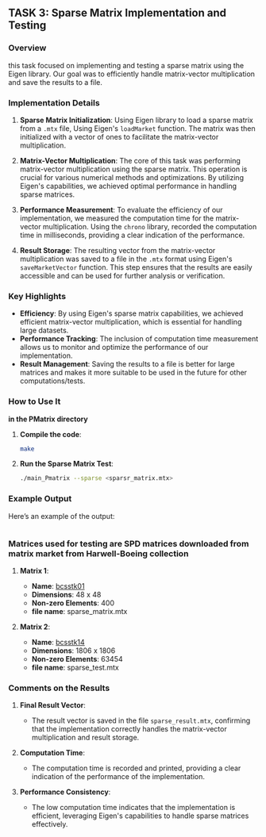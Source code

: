 ## TASK 3: Sparse Matrix Implementation and Testing

### Overview
this task focused on implementing and testing a sparse matrix using the Eigen library. Our goal was to efficiently handle matrix-vector multiplication and save the results to a file.

### Implementation Details
1. **Sparse Matrix Initialization**:
   Using Eigen library to load a sparse matrix from a `.mtx` file, Using Eigen's `loadMarket` function. The matrix was then initialized with a vector of ones to facilitate the matrix-vector multiplication.

2. **Matrix-Vector Multiplication**:
   The core of this task was performing matrix-vector multiplication using the sparse matrix. This operation is crucial for various numerical methods and optimizations. By utilizing Eigen's capabilities, we achieved optimal performance in handling sparse matrices.

3. **Performance Measurement**:
   To evaluate the efficiency of our implementation, we measured the computation time for the matrix-vector multiplication. Using the `chrono` library, recorded the computation time in milliseconds, providing a clear indication of the performance.

4. **Result Storage**:
   The resulting vector from the matrix-vector multiplication was saved to a file in the `.mtx` format using Eigen's `saveMarketVector` function. This step ensures that the results are easily accessible and can be used for further analysis or verification.

### Key Highlights
- **Efficiency**: By using Eigen's sparse matrix capabilities, we achieved efficient matrix-vector multiplication, which is essential for handling large datasets.
- **Performance Tracking**: The inclusion of computation time measurement allows us to monitor and optimize the performance of our implementation.
- **Result Management**: Saving the results to a file is better for large matrices and makes it more suitable to be used in the future for other computations/tests.

### How to Use It
 **in the PMatrix directory**
1. **Compile the code**:
   ```bash
   make
   ```

2. **Run the Sparse Matrix Test**:
   ```bash
   ./main_Pmatrix --sparse <sparsr_matrix.mtx>
   ```

### Example Output

Here’s an example of the output:

```

```

### Matrices used for testing are SPD matrices downloaded from matrix market from Harwell-Boeing collection
1. **Matrix 1**:
   - **Name**: [bcsstk01](https://math.nist.gov/MatrixMarket/data/Harwell-Boeing/bcsstruc1/bcsstk01.html) 
   - **Dimensions**: 48 x 48
   - **Non-zero Elements**: 400
   - **file name**: sparse_matrix.mtx
  
2. **Matrix 2**:
   - **Name**: [bcsstk14](https://math.nist.gov/MatrixMarket/data/Harwell-Boeing/bcsstruc2/bcsstk14.html)
   - **Dimensions**: 1806 x 1806
   - **Non-zero Elements**: 63454
   - **file name**: sparse_test.mtx



### Comments on the Results

1. **Final Result Vector**:
   - The result vector is saved in the file `sparse_result.mtx`, confirming that the implementation correctly handles the matrix-vector multiplication and result storage.

2. **Computation Time**:
   - The computation time is recorded and printed, providing a clear indication of the performance of the implementation.

3. **Performance Consistency**:
   - The low computation time indicates that the implementation is efficient, leveraging Eigen's capabilities to handle sparse matrices effectively.
